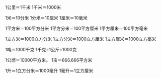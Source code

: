 1公里＝1千米 1千米＝1000米

1米＝10分米 1分米＝10厘米 1厘米＝10毫米

1平方米＝100平方分米 1平方分米＝100平方厘米 1平方厘米＝100平方毫米

1立方米＝1000立方分米 1立方分米＝1000立方厘米 1立方厘米＝1000立方毫米

1吨＝1000千克  1千克=1公斤=1000克

1公顷＝10000平方米。 1亩＝666.666平方米

1升＝1立方分米＝1000毫升 1毫升＝1立方厘米

